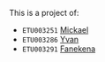 This is a project of:
- `ETU003251` [Mickael](/github.com/NyAinaMickael)
- `ETU003286` [Yvan](/github.com/gigasandwich)
- `ETU003291` [Fanekena](/github.com/fanekena-dev)